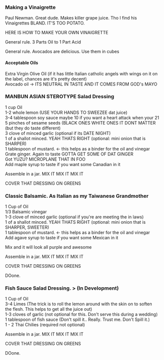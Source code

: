 ### Making a Vinaigrette

Paul Newman. Great dude. Makes killer grape juice. Tho I find his Vinaigrettes BLAND. IT'S TOO POTATO.

HERE IS HOW TO MAKE YOUR OWN VINAIGRETTE

General rule. 3 Parts Oil to 1 Part Acid

General rule. Avocados are delicious. Use them in cubes

#### Acceptable Oils

Extra Virgin Olive Oil \(if it has little Italian catholic angels with wings on it on the label, chances are it's pretty decent\)  
Avocado oil -&gt; ITS NEUTRAL IN TASTE AND IT COMES FROM GOD's MAYO

### MANBUN ASIAN STEROTYPE Salad Dressing

1 cup Oil  
1-2 whole lemon \(USE YOUR HANDS TO SWEEZEE dat juice\)  
3-4 tablespoon soy sauce maybe 10 if you want a heart attack when your 21  
5 pinches of sesame seeds \(BLACK ONES WHITE ONES IT DONT MATTER \(but they do taste different\)  
3 clove of minced garlic \(optional if its DATE NIGHT\)  
1 of a shallot minced. YEAH THATS RIGHT \(optional: mini onion that is SHARPER\)  
1 tablespoon of mustard. &lt;- this helps as a binder for the oil and vinegar   
Grate ginger. Again to taste GOTTA GET SOME OF DAT GINGER  
Got YUZU? MICROPLANE THAT IN FOO  
Add maple syrup to taste if you want some Canadian in it

Assemble in a jar. MIX IT MIX IT MIX IT

COVER THAT DRESSING ON GREENS

### Classic Balsamic. As Italian as my Taiwanese Grandmother

1 Cup of Oil  
1/3 Balsamic vinegar  
1-3 clove of minced garlic \(optional if you're are meeting the in laws\)  
1 of a shallot minced. YEAH THATS RIGHT \(optional: mini onion that is SHARPER, SWEETER\)  
1 tablespoon of mustard. &lt;- this helps as a binder for the oil and vinegar  
Add agave syrup to taste if you want some Mexican in it

Mix and it will look all purple and awesome

Assemble in a jar. MIX IT MIX IT MIX IT

COVER THAT DRESSING ON GREENS

DOone.

### Fish Sauce Salad Dressing. &gt; \(In Development\)

1 Cup of Oil  
3-4 Limes \(The trick is to roll the lemon around with the skin on to soften the flesh. This helps to get all the juice out\)  
1-3 cloves of garlic \(not optional for this. Don't serve this during a wedding\)  
1 tablespoon of fish sauce \(Don't spill it.. Really. Trust me. Don't Spill it.\)  
1 - 2 Thai Chilies \(required not optional\)

Assemble in a jar. MIX IT MIX IT MIX IT

COVER THAT DRESSING ON GREENS

DOone.

